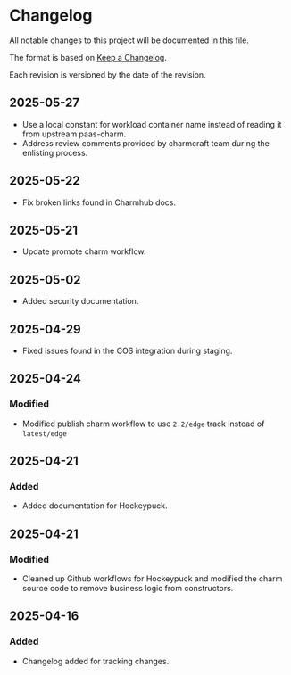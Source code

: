 # Changelog

All notable changes to this project will be documented in this file.

The format is based on [Keep a Changelog](https://keepachangelog.com/en/1.1.0/).

Each revision is versioned by the date of the revision.

## 2025-05-27

- Use a local constant for workload container name instead of reading it from upstream paas-charm.
- Address review comments provided by charmcraft team during the enlisting process.

## 2025-05-22

- Fix broken links found in Charmhub docs.

## 2025-05-21

- Update promote charm workflow.

## 2025-05-02

- Added security documentation.

## 2025-04-29

- Fixed issues found in the COS integration during staging.

## 2025-04-24

### Modified

- Modified publish charm workflow to use `2.2/edge` track instead of `latest/edge`

## 2025-04-21

### Added

- Added documentation for Hockeypuck.

## 2025-04-21

### Modified

- Cleaned up Github workflows for Hockeypuck and modified the charm source code to 
remove business logic from constructors.

## 2025-04-16

### Added

- Changelog added for tracking changes.
